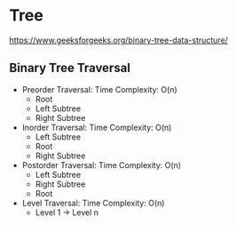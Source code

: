 # Tree

https://www.geeksforgeeks.org/binary-tree-data-structure/

## Binary Tree Traversal
* Preorder Traversal: Time Complexity: O(n)
  * Root
  * Left Subtree
  * Right Subtree
* Inorder Traversal: Time Complexity: O(n)
  * Left Subtree
  * Root
  * Right Subtree
* Postorder Traversal: Time Complexity: O(n)
  * Left Subtree
  * Right Subtree
  * Root
* Level Traversal: Time Complexity: O(n)
  * Level 1 -> Level n


